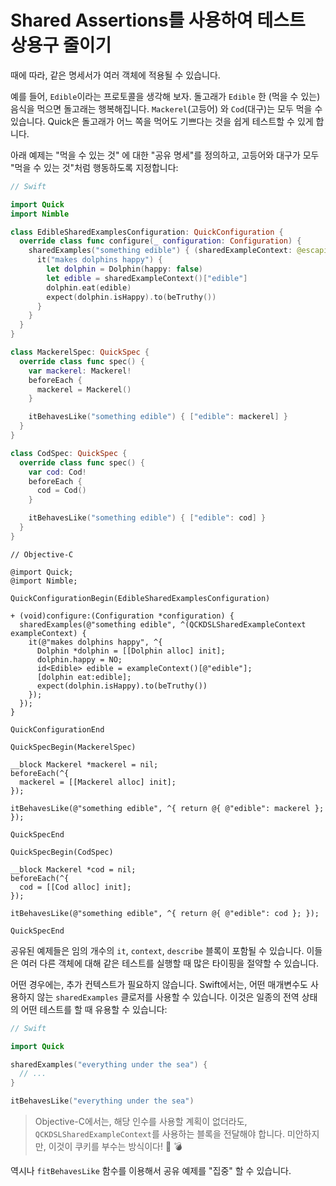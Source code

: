 # Shared Assertions를 사용하여 테스트 상용구 줄이기

때에 따라, 같은 명세서가 여러 객체에 적용될 수 있습니다.

예를 들어, `Edible`이라는 프로토콜을 생각해 보자. 돌고래가 `Edible` 한 (먹을 수 있는) 음식을 먹으면 돌고래는 행복해집니다. `Mackerel`(고등어) 와
`Cod`(대구)는 모두 먹을 수 있습니다. Quick은 돌고래가 어느 쪽을 먹어도 기쁘다는 것을 쉽게 테스트할 수 있게 합니다. 

아래 예제는 "먹을 수 있는 것" 에 대한 "공유 명세"를 정의하고, 고등어와 대구가 모두 "먹을 수 있는 것"처럼 행동하도록 지정합니다:

```swift
// Swift

import Quick
import Nimble

class EdibleSharedExamplesConfiguration: QuickConfiguration {
  override class func configure(_ configuration: Configuration) {
    sharedExamples("something edible") { (sharedExampleContext: @escaping SharedExampleContext) in
      it("makes dolphins happy") {
        let dolphin = Dolphin(happy: false)
        let edible = sharedExampleContext()["edible"]
        dolphin.eat(edible)
        expect(dolphin.isHappy).to(beTruthy())
      }
    }
  }
}

class MackerelSpec: QuickSpec {
  override class func spec() {
    var mackerel: Mackerel!
    beforeEach {
      mackerel = Mackerel()
    }

    itBehavesLike("something edible") { ["edible": mackerel] }
  }
}

class CodSpec: QuickSpec {
  override class func spec() {
    var cod: Cod!
    beforeEach {
      cod = Cod()
    }

    itBehavesLike("something edible") { ["edible": cod] }
  }
}
```

```objc
// Objective-C

@import Quick;
@import Nimble;

QuickConfigurationBegin(EdibleSharedExamplesConfiguration)

+ (void)configure:(Configuration *configuration) {
  sharedExamples(@"something edible", ^(QCKDSLSharedExampleContext exampleContext) {
    it(@"makes dolphins happy", ^{
      Dolphin *dolphin = [[Dolphin alloc] init];
      dolphin.happy = NO;
      id<Edible> edible = exampleContext()[@"edible"];
      [dolphin eat:edible];
      expect(dolphin.isHappy).to(beTruthy())
    });
  });
}

QuickConfigurationEnd

QuickSpecBegin(MackerelSpec)

__block Mackerel *mackerel = nil;
beforeEach(^{
  mackerel = [[Mackerel alloc] init];
});

itBehavesLike(@"something edible", ^{ return @{ @"edible": mackerel }; });

QuickSpecEnd

QuickSpecBegin(CodSpec)

__block Mackerel *cod = nil;
beforeEach(^{
  cod = [[Cod alloc] init];
});

itBehavesLike(@"something edible", ^{ return @{ @"edible": cod }; });

QuickSpecEnd
```

공유된 예제들은 임의 개수의 `it`, `context`, `describe` 블록이 포함될 수 있습니다. 이들은 여러 다른 객체에 대해 같은 테스트를 실행할 때 많은 타이핑을 절약할 수 있습니다.

어떤 경우에는, 추가 컨텍스트가 필요하지 않습니다. Swift에서는, 어떤 매개변수도 사용하지 않는 `sharedExamples` 클로저를 사용할 수 있습니다. 이것은 일종의 전역 상태의 어떤 테스트를 할 때 유용할 수 있습니다:

```swift
// Swift

import Quick

sharedExamples("everything under the sea") {
  // ...
}

itBehavesLike("everything under the sea")
```

> Objective-C에서는, 해당 인수를 사용할 계획이 없더라도,  `QCKDSLSharedExampleContext`를 사용하는 블록을 전달해야 합니다. 미안하지만, 이것이 쿠키를 부수는 방식이다!
>   :cookie: :bomb:

역시나 `fitBehavesLike` 함수를 이용해서 공유 예제를 "집중" 할 수 있습니다.
